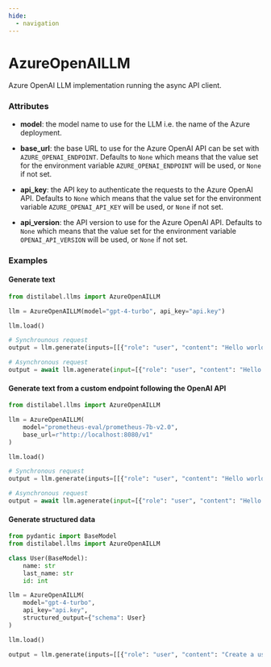 ```yaml
---
hide:
  - navigation
---
```

# AzureOpenAILLM


Azure OpenAI LLM implementation running the async API client.







### Attributes

- **model**: the model name to use for the LLM i.e. the name of the Azure deployment.

- **base_url**: the base URL to use for the Azure OpenAI API can be set with `AZURE_OPENAI_ENDPOINT`.  Defaults to `None` which means that the value set for the environment variable  `AZURE_OPENAI_ENDPOINT` will be used, or `None` if not set.

- **api_key**: the API key to authenticate the requests to the Azure OpenAI API. Defaults to `None`  which means that the value set for the environment variable `AZURE_OPENAI_API_KEY` will be  used, or `None` if not set.

- **api_version**: the API version to use for the Azure OpenAI API. Defaults to `None` which means  that the value set for the environment variable `OPENAI_API_VERSION` will be used, or  `None` if not set.







### Examples


#### Generate text
```python
from distilabel.llms import AzureOpenAILLM

llm = AzureOpenAILLM(model="gpt-4-turbo", api_key="api.key")

llm.load()

# Synchrounous request
output = llm.generate(inputs=[[{"role": "user", "content": "Hello world!"}]])

# Asynchronous request
output = await llm.agenerate(input=[{"role": "user", "content": "Hello world!"}])
```

#### Generate text from a custom endpoint following the OpenAI API
```python
from distilabel.llms import AzureOpenAILLM

llm = AzureOpenAILLM(
    model="prometheus-eval/prometheus-7b-v2.0",
    base_url=r"http://localhost:8080/v1"
)

llm.load()

# Synchronous request
output = llm.generate(inputs=[[{"role": "user", "content": "Hello world!"}]])

# Asynchronous request
output = await llm.agenerate(input=[{"role": "user", "content": "Hello world!"}])
```

#### Generate structured data
```python
from pydantic import BaseModel
from distilabel.llms import AzureOpenAILLM

class User(BaseModel):
    name: str
    last_name: str
    id: int

llm = AzureOpenAILLM(
    model="gpt-4-turbo",
    api_key="api.key",
    structured_output={"schema": User}
)

llm.load()

output = llm.generate(inputs=[[{"role": "user", "content": "Create a user profile for the following marathon"}]])
```



